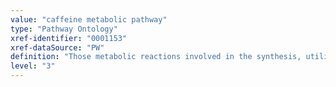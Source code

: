 ```yaml
---
value: "caffeine metabolic pathway"
type: "Pathway Ontology"
xref-identifier: "0001153"
xref-dataSource: "PW"
definition: "Those metabolic reactions involved in the synthesis, utilization and/or degradation of caffeine, a xanthine alkaloid found in the seeds, leaves, and fruit of certain plants that humans use as a stimulant."
level: "3"
---
```

